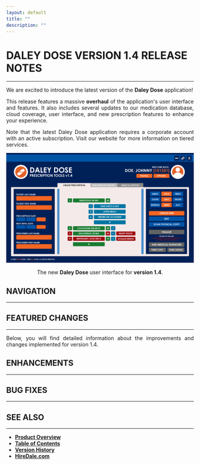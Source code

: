 ```yaml
---
layout: default
title: ""
description: ""
---
```


# **DALEY DOSE VERSION 1.4 RELEASE NOTES**
---
<p style="text-align: justify;">
We are excited to introduce the latest version of the <strong>Daley Dose</strong> application!
</p>

<p style="text-align: justify;">
This release features a massive <strong>overhaul</strong> of the application's user interface and features. It also includes several updates to our medication database, cloud coverage, user interface, and new prescription features to enhance your experience. 
</p>

<p style="text-align: justify;">
Note that the latest Daley Dose application requires a corporate account with an active subscription. Visit our website for more information on tiered services.
</p>


![Daily Dose user interface](/assets/images/daley-dose-home-window-error.png)
<p style="text-align: center;">
The new <strong>Daley Dose</strong> user interface for <strong>version 1.4</strong>.
</p>

## **NAVIGATION**
---
## **FEATURED CHANGES**
---
<p style="text-align: justify;">
Below, you will find detailed information about the improvements and changes implemented for version 1.4.
</p>

## **ENHANCEMENTS**
---

## **BUG FIXES**
---

## **SEE ALSO**
---
- [**Product Overview**](https://hiredale.github.io/daleydose/)
- [**Table of Contents**](/daleydose/table-of-contents)
- [**Version History**](/daleydose/version-history)
- [**HireDale.com**](https://hiredale.github.io)
